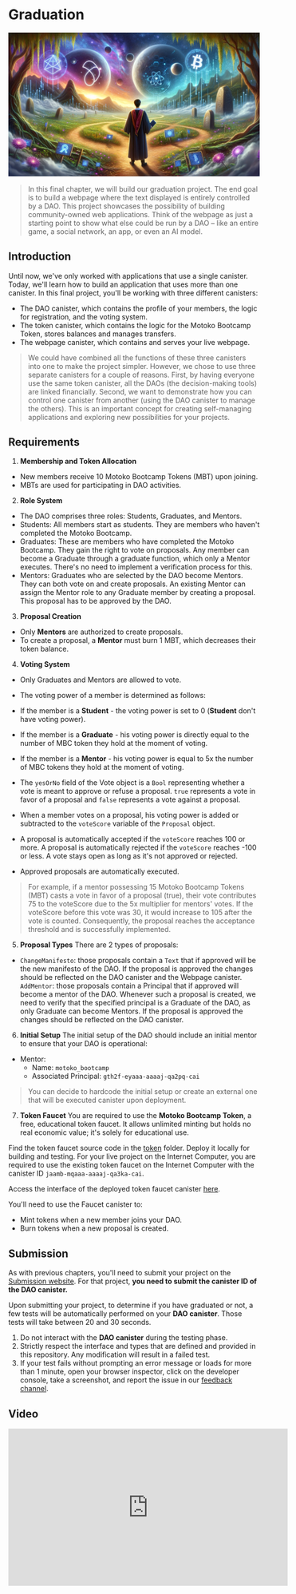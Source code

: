 # Graduation

<img src="./assets/cover_graduation.png">

> In this final chapter, we will build our graduation project. The end goal is to build a webpage where the text displayed is entirely controlled by a DAO. This project showcases the possibility of building community-owned web applications. Think of the webpage as just a starting point to show what else could be run by a DAO – like an entire game, a social network, an app, or even an AI model.

## Introduction
Until now, we've only worked with applications that use a single canister. Today, we'll learn how to build an application that uses more than one canister. In this final project, you'll be working with three different canisters:

- The DAO canister, which contains the profile of your members, the logic for registration, and the voting system.
- The token canister, which contains the logic for the Motoko Bootcamp Token, stores balances and manages transfers.
- The webpage canister, which contains and serves your live webpage.

> We could have combined all the functions of these three canisters into one to make the project simpler. However, we chose to use three separate canisters for a couple of reasons. First, by having everyone use the same token canister, all the DAOs (the decision-making tools) are linked financially. Second, we want to demonstrate how you can control one canister from another (using the DAO canister to manage the others). This is an important concept for creating self-managing applications and exploring new possibilities for your projects.

## Requirements
1. **Membership and Token Allocation**
- New members receive 10 Motoko Bootcamp Tokens (MBT) upon joining.
- MBTs are used for participating in DAO activities.
2. **Role System**
- The DAO comprises three roles: Students, Graduates, and Mentors.
- Students: All members start as students. They are members who haven't completed the Motoko Bootcamp.
- Graduates: These are members who have completed the Motoko Bootcamp. They gain the right to vote on proposals. Any member can become a Graduate through a graduate function, which only a Mentor executes. There's no need to implement a verification process for this.
- Mentors: Graduates who are selected by the DAO become Mentors. They can both vote on and create proposals. An existing Mentor can assign the Mentor role to any Graduate member by creating a proposal. This proposal has to be approved by the DAO.
3. **Proposal Creation**
- Only **Mentors** are authorized to create proposals.
- To create a proposal, a **Mentor** must burn 1 MBT, which decreases their token balance.

4. **Voting System**
- Only Graduates and Mentors are allowed to vote.
- The voting power of a member is determined as follows:
- If the member is a **Student** - the voting power is set to 0 (**Student** don't have voting power).
- If the member is a **Graduate** - his voting power is directly equal to the number of MBC token they hold at the moment of voting.
- If the member is a **Mentor** - his voting power is equal to 5x the number of MBC tokens they hold at the moment of voting.
- The `yesOrNo` field of the Vote object is a `Bool` representing whether a vote is meant to approve or refuse a proposal. `true` represents a vote in favor of a proposal and `false` represents a vote against a proposal.

- When a member votes on a proposal, his voting power is added or subtracted to the `voteScore` variable of the `Proposal` object.

- A proposal is automatically accepted if the `voteScore` reaches 100 or more. A proposal is automatically rejected if the `voteScore` reaches -100 or less. A vote stays open as long as it's not approved or rejected.

- Approved proposals are automatically executed.

> For example, if a mentor possessing 15 Motoko Bootcamp Tokens (MBT) casts a vote in favor of a proposal (true), their vote contributes 75 to the voteScore due to the 5x multiplier for mentors' votes. If the voteScore before this vote was 30, it would increase to 105 after the vote is counted. Consequently, the proposal reaches the acceptance threshold and is successfully implemented.

5. **Proposal Types**
There are 2 types of proposals:

- `ChangeManifesto`: those proposals contain a `Text` that if approved will be the new manifesto of the DAO. If the proposal is approved the changes should be reflected on the DAO canister and the Webpage canister.
`AddMentor`: those proposals contain a Principal that if approved will become a mentor of the DAO. Whenever such a proposal is created, we need to verify that the specified principal is a Graduate of the DAO, as only Graduate can become Mentors. If the proposal is approved the changes should be reflected on the DAO canister.
6. **Initial Setup** 
The initial setup of the DAO should include an initial mentor to ensure that your DAO is operational:
- Mentor:
    - Name: `motoko_bootcamp`
    - Associated Principal: `gth2f-eyaaa-aaaaj-qa2pq-cai`

> You can decide to hardcode the initial setup or create an external one that will be executed canister upon deployment.

7. **Token Faucet**
You are required to use the **Motoko Bootcamp Token**, a free, educational token faucet. It allows unlimited minting but holds no real economic value; it's solely for educational use.

Find the token faucet source code in the [token](https://github.com/motoko-bootcamp/dao-adventure/blob/main/chapters/graduation/token/main.mo) folder. Deploy it locally for building and testing. For your live project on the Internet Computer, you are required to use the existing token faucet on the Internet Computer with the canister ID `jaamb-mqaaa-aaaaj-qa3ka-cai`.

Access the interface of the deployed token faucet canister [here](https://dashboard.internetcomputer.org/canister/jaamb-mqaaa-aaaaj-qa3ka-cai).

You'll need to use the Faucet canister to:
- Mint tokens when a new member joins your DAO.
- Burn tokens when a new proposal is created.

## Submission
As with previous chapters, you'll need to submit your project on the [Submission website](https://www.motokobootcamp.com/). For that project, **you need to submit the canister ID of the DAO canister.**

Upon submitting your project, to determine if you have graduated or not, a few tests will be automatically performed on your **DAO canister**. Those tests will take between 20 and 30 seconds.

1. Do not interact with the **DAO canister** during the testing phase.
2. Strictly respect the interface and types that are defined and provided in this repository. Any modification will result in a failed test.
3. If your test fails without prompting an error message or loads for more than 1 minute, open your browser inspector, click on the developer console, take a screenshot, and report the issue in  our [feedback channel](https://discord.gg/vTcwUdUwTf).

## Video 

<iframe width="560" height="315" src="https://www.youtube.com/embed/onwvvi5EUi8?si=UVEVFXB7PUegQeuJ" title="YouTube video player" frameborder="0" allow="accelerometer; autoplay; clipboard-write; encrypted-media; gyroscope; picture-in-picture; web-share" allowfullscreen="" style="display: block; margin-left: auto; margin-right: auto;"></iframe>


